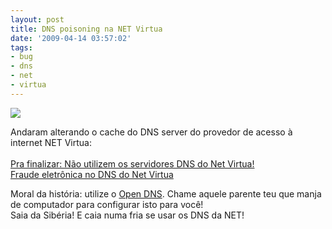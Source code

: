 ```yaml
---
layout: post
title: DNS poisoning na NET Virtua
date: '2009-04-14 03:57:02'
tags:
- bug
- dns
- net
- virtua
---
```



![](http://www.globoonliners.com.br/upload/escritofoto/17423.jpg)

Andaram alterando o cache do DNS server do provedor de acesso à internet NET Virtua:  
[  
 Pra finalizar: Não utilizem os servidores DNS do Net Virtua!](http://stoa.usp.br/walrus/weblog/47484.html)  
[Fraude eletrônica no DNS do Net Virtua](http://stoa.usp.br/calsaverini/weblog/47461.html)

Moral da história: utilize o [Open DNS](http://www.opendns.com). Chame aquele parente teu que manja de computador para configurar isto para você!  
 Saia da Sibéria! E caia numa fria se usar os DNS da NET!


